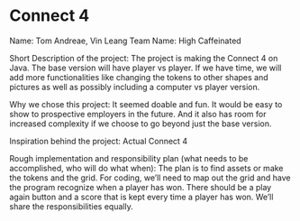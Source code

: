 # Connect 4

Name: Tom Andreae, Vin Leang
Team Name: High Caffeinated

Short Description of the project:
The project is making the Connect 4 on Java. The base version will have player vs player. If we have time, we will add more functionalities like changing the tokens to other shapes and pictures as well as possibly including a computer vs player version.

Why we chose this project:
It seemed doable and fun. It would be easy to show to prospective employers in the future. And it also has room for increased complexity if we choose to go beyond just the base version.

Inspiration behind the project:
Actual Connect 4

Rough implementation and responsibility plan (what needs to be accomplished, who will do what when):
The plan is to find assets or make the tokens and the grid. For coding, we’ll need to map out the grid and have the program recognize when a player has won. There should be a play again button and a score that is kept every time a player has won. We’ll share the responsibilities equally.
